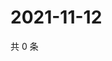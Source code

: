 # 2021-11-12

共 0 条

<!-- BEGIN WEIBO -->
<!-- 最后更新时间 Fri Nov 12 2021 18:00:50 GMT+0800 (China Standard Time) -->

<!-- END WEIBO -->
